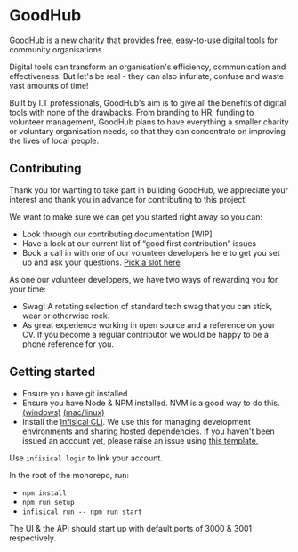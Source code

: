 # GoodHub
GoodHub is a new charity that provides free, easy-to-use digital tools for community organisations.

Digital tools can transform an organisation's efficiency, communication and effectiveness. But let's be real - they can also infuriate, confuse and waste vast amounts of time!

Built by I.T professionals, GoodHub's aim is to give all the benefits of digital tools with none of the drawbacks. From branding to HR, funding to volunteer management, GoodHub plans to have everything a smaller charity or voluntary organisation needs, so that they can concentrate on improving the lives of local people.

## Contributing

Thank you for wanting to take part in building GoodHub, we appreciate your interest and thank you in advance for contributing to this project!

We want to make sure we can get you started right away so you can:

* Look through our contributing documentation [WIP]
* Have a look at our current list of “good first contribution” issues
* Book a call in with one of our volunteer developers here to get you set up and ask your questions. [Pick a slot here](https://cal.com/changesbyjames/getting-started).

As one our volunteer developers, we have two ways of rewarding you for your time:

* Swag! A rotating selection of standard tech swag that you can stick, wear or otherwise rock.
* As great experience working in open source and a reference on your CV. If you become a regular contributor we would be happy to be a phone reference for you.

## Getting started
* Ensure you have git installed
* Ensure you have Node & NPM installed. NVM is a good way to do this. [(windows)](https://github.com/coreybutler/nvm-windows)
[(mac/linux)](https://github.com/nvm-sh/nvm)
* Install the [Infisical CLI](https://infisical.com/docs/cli/overview). We use this for managing development environments and sharing hosted dependencies. If you haven't been issued an account yet, please raise an issue using [this template.](https://github.com/goodhub/goodhub/issues/new?title=Development%20Environment%20Setup)

Use `infisical login` to link your account.

In the root of the monorepo, run:
* `npm install`
* `npm run setup`
* `infisical run -- npm run start`

The UI & the API should start up with default ports of 3000 & 3001 respectively. 

